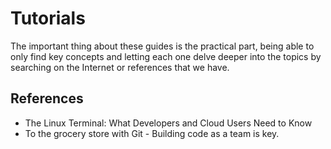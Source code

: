 # Tutorials

The important thing about these guides is the practical part, being able to only find key concepts and letting each one delve deeper into the topics by searching on the Internet or references that we have.

## References

- The Linux Terminal: What Developers and Cloud Users Need to Know
- To the grocery store with Git - Building code as a team is key.
